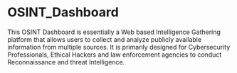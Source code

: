 # OSINT_Dashboard
This OSINT Dashboard is essentially a Web based Intelligence Gathering platform that allows users to collect and analyze publicly available information from multiple sources. It is primarily designed for Cybersecurity Professionals, Ethical Hackers and law enforcement agencies to conduct Reconnaissance and threat Intelligence.



